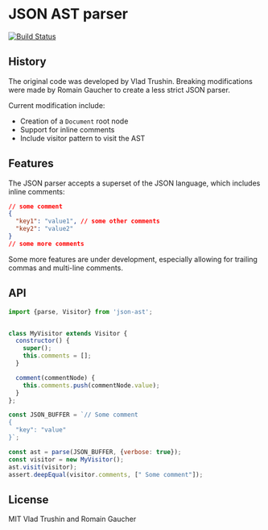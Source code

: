 # JSON AST parser

[![Build Status](https://travis-ci.org/neuroo/json-ast.svg?branch=master)](https://travis-ci.org/neuroo/json-ast)

## History
The original code was developed by Vlad Trushin. Breaking modifications were made by Romain Gaucher to create a less strict JSON parser.

Current modification include:
* Creation of a `Document` root node
* Support for inline comments
* Include visitor pattern to visit the AST

## Features
The JSON parser accepts a superset of the JSON language, which includes inline comments:
```json
// some comment
{
  "key1": "value1", // some other comments
  "key2": "value2"
}
// some more comments
```

Some more features are under development, especially allowing for trailing commas and multi-line comments.

## API
```javascript
import {parse, Visitor} from 'json-ast';


class MyVisitor extends Visitor {
  constructor() {
    super();
    this.comments = [];
  }

  comment(commentNode) {
    this.comments.push(commentNode.value);
  }
};

const JSON_BUFFER = `// Some comment
{
  "key": "value"
}`;

const ast = parse(JSON_BUFFER, {verbose: true});
const visitor = new MyVisitor();
ast.visit(visitor);
assert.deepEqual(visitor.comments, [" Some comment"]);
```


## License
MIT Vlad Trushin and Romain Gaucher
